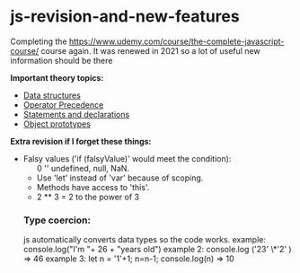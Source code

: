# js-revision-and-new-features

Completing the https://www.udemy.com/course/the-complete-javascript-course/ course again. It was renewed in 2021 so a lot of useful new information should be there

<b>Important theory topics:</b>

<ul>
    <li>
        <a href="https://developer.mozilla.org/en-US/docs/Web/JavaScript/Data_structures">Data structures</a>
    </li>
    <li>
        <a href="https://developer.mozilla.org/en-US/docs/Web/JavaScript/Reference/Operators/Operator_Precedence">Operator Precedence</a>
    </li>
    <li>
        <a href="https://developer.mozilla.org/en-US/docs/Web/JavaScript/Reference/Statements">Statements and declarations</a>
    </li>
    <li>
        <a href="https://developer.mozilla.org/en-US/docs/Learn/JavaScript/Objects/Object_prototypes">Object prototypes
</a>
    </li>
</ul>

<b>Extra revision if I forget these things:</b>

<ul>
    <li>
        Falsy values ('if (falsyValue)' would meet the condition):
        <ul>
        0
        ''
         undefined, null, NaN.
    </li>
    <li>
        Use 'let' instead of 'var' because of scoping.
    </li>
        <li>
        Methods have access to 'this'.
    </li>
    <li>
        2 ** 3 = 2 to the power of 3
    </li>
</ul>

<h3>Type coercion:</h3>
<p>js automatically converts data types so the code works. example: console.log("I'm "+ 26 + "years old")
example 2: console.log ('23' \*'2' ) => 46
example 3: let n = '1'+1; n=n-1; console.log(n) => 10
</p>
